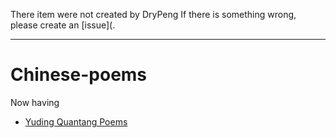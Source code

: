 There item were not created by DryPeng
If there is something wrong, please create an [issue](.

----
# Chinese-poems

Now having 
- [Yuding Quantang Poems](https://github.com/Drypeng/Chinese-poems/tree/main/poems/Yuding%20Quantang%20Poems)
